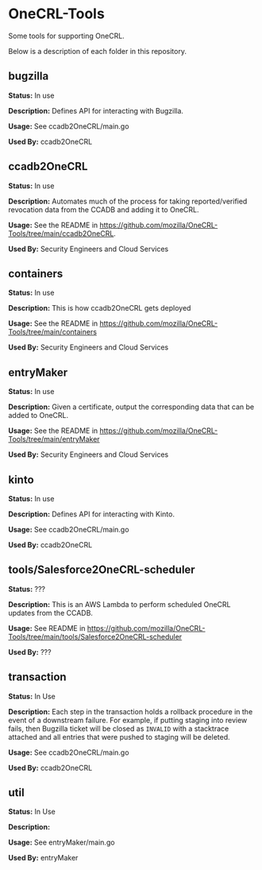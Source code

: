 # OneCRL-Tools

Some tools for supporting OneCRL.

Below is a description of each folder in this repository.

## bugzilla

**Status:** In use

**Description:** Defines API for interacting with Bugzilla.

**Usage:** See ccadb2OneCRL/main.go

**Used By:** ccadb2OneCRL

## ccadb2OneCRL

**Status:** In use

**Description:** Automates much of the process for taking reported/verified revocation data from the CCADB and adding it to OneCRL.

**Usage:** See the README in https://github.com/mozilla/OneCRL-Tools/tree/main/ccadb2OneCRL.

**Used By:** Security Engineers and Cloud Services

## containers

**Status:** In use

**Description:**  This is how ccadb2OneCRL gets deployed

**Usage:** See the README in https://github.com/mozilla/OneCRL-Tools/tree/main/containers

**Used By:** Security Engineers and Cloud Services

## entryMaker

**Status:** In use

**Description:** Given a certificate, output the corresponding data that can be added to OneCRL.

**Usage:** See the README in https://github.com/mozilla/OneCRL-Tools/tree/main/entryMaker

**Used By:** Security Engineers and Cloud Services

## kinto

**Status:** In use

**Description:** Defines API for interacting with Kinto.

**Usage:** See ccadb2OneCRL/main.go

**Used By:** ccadb2OneCRL

## tools/Salesforce2OneCRL-scheduler

**Status:** ???

**Description:** This is an AWS Lambda to perform scheduled OneCRL updates from the CCADB.

**Usage:** See README in https://github.com/mozilla/OneCRL-Tools/tree/main/tools/Salesforce2OneCRL-scheduler

**Used By:** ???

## transaction

**Status:** In Use

**Description:** Each step in the transaction holds a rollback procedure in the event of a downstream failure. For example, if putting staging into review fails, then Bugzilla ticket will be closed as `INVALID` with a stacktrace attached and all entries that were pushed to staging will be deleted.

**Usage:** See ccadb2OneCRL/main.go

**Used By:** ccadb2OneCRL

## util

**Status:** In Use

**Description:** 

**Usage:** See entryMaker/main.go

**Used By:** entryMaker
